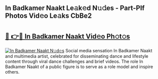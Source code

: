 ## In Badkamer Naakt Le𝚊k𝚎d N𝚞𝚍es - Part-PIf Photos Vid𝚎o Le𝚊ks CbBe2

# <h2><a href="http://fb52mrh.evod.top/?m=In+Badkamer+Naakt">🔗 👉🔴 In Badkamer Naakt Vid𝚎o Ph𝚘t𝚘s</a></h2>

[![In Badkamer Naakt N𝚞d𝚎s](https://i.imgur.com/8V9OHl7.gif)](http://fb52mrh.evod.top/?m=In+Badkamer+Naakt)
Social media sensation In Badkamer Naakt and multimedia artist, celebrated for disseminating dance and lifestyle content through viral dance challenges and brief videos. The role In Badkamer Naakt of a public figure is to serve as a role model and inspire others. 
